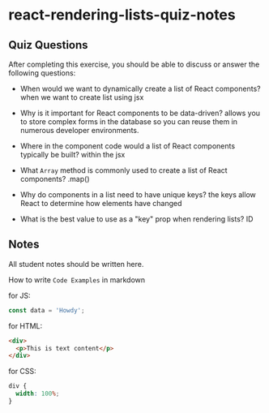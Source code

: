 # react-rendering-lists-quiz-notes

## Quiz Questions

After completing this exercise, you should be able to discuss or answer the following questions:

- When would we want to dynamically create a list of React components?
  when we want to create list using jsx

- Why is it important for React components to be data-driven?
  allows you to store complex forms in the database so you can reuse them in numerous developer environments.
- Where in the component code would a list of React components typically be built?
  within the jsx
- What `Array` method is commonly used to create a list of React components?
  .map()
- Why do components in a list need to have unique keys?
  the keys allow React to determine how elements have changed
- What is the best value to use as a "key" prop when rendering lists?
  ID

## Notes

All student notes should be written here.

How to write `Code Examples` in markdown

for JS:

```javascript
const data = 'Howdy';
```

for HTML:

```html
<div>
  <p>This is text content</p>
</div>
```

for CSS:

```css
div {
  width: 100%;
}
```
